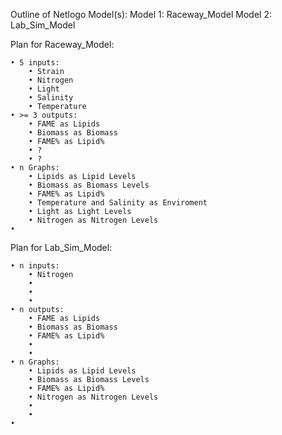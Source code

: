 Outline of Netlogo Model(s):
Model 1: Raceway_Model
Model 2: Lab_Sim_Model
	

Plan for Raceway_Model:

	• 5 inputs:
		• Strain
		• Nitrogen
		• Light
		• Salinity
		• Temperature
	• >= 3 outputs:
		• FAME as Lipids
		• Biomass as Biomass
		• FAME% as Lipid%
		• ?
		• ?
	• n Graphs:
		• Lipids as Lipid Levels
		• Biomass as Biomass Levels
		• FAME% as Lipid%
		• Temperature and Salinity as Enviroment
		• Light as Light Levels
		• Nitrogen as Nitrogen Levels
	•
	
Plan for Lab_Sim_Model:

	• n inputs:
		• Nitrogen
		• 
		• 
		• 
	• n outputs:
		• FAME as Lipids
		• Biomass as Biomass
		• FAME% as Lipid%
		• 
		• 
	• n Graphs:
		• Lipids as Lipid Levels
		• Biomass as Biomass Levels
		• FAME% as Lipid%
		• Nitrogen as Nitrogen Levels
		• 
		• 
	•